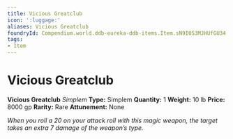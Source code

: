```yaml
---
title: Vicious Greatclub
icon: ':luggage:'
aliases: Vicious Greatclub
foundryId: Compendium.world.ddb-eureka-ddb-items.Item.sN9I053MJHUfGU34
tags:
- Item
---
```


# Vicious Greatclub

**Vicious Greatclub**
_Simplem_
**Type:** Simplem
**Quantity:** 1
**Weight:** 10 lb
**Price:** 8000 gp
**Rarity:** Rare
**Attunement:** None

*When you roll a 20 on your attack roll with this magic weapon, the target takes an extra 7 damage of the weapon’s type.*